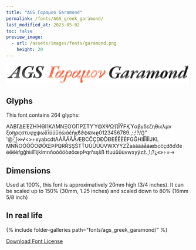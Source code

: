 ```yaml
---
title: "AGS Γαραμου Garamond"
permalink: /fonts/AGS_greek_garamond/
last_modified_at: 2023-05-02
toc: false
preview_image:
  - url: /assets/images/fonts/garamond.png
    height: 20
---
```

![AGS garamond](/assets/images/fonts/garamond.png)

## Glyphs

This font contains 264 glyphs:

ΑΆΒΓΔΕΈΖΗΉΘΙΊΚΛΜΝΞΟΌΠΡΣΤΥΎΦΧΨΩΏΪΫϜϏϓαβγδεζηθικλμν
ξοπρςστυφχψωίϊΐύϋΰόώάέήϗϐϑϕϖϰϱ0123456789.,:;!?/()"
'@·̈̈́ͅ΄∫∞√<>+xyabcdtAÁÂÄÀÅÆBCČÇDÐĎĐEÉÊËÈFGĞHIÍÎÏİÌJKL
MNÑOÓÔÖÒØÕŒÞPQRŘSŞŠTŤUÚÛÜÙVWXYÝZŽaáâäàåãæbcčçdðďđe
éêëèfgğhiıíîïìjklmnñoóôöòøõœpÞqrřsşšß
tťuúûüùvwxyýzž.,!¡?¿«»÷=→


## Dimensions

Used at 100%, this font is approximatively 20mm high (3/4 inches). 
It can be scaled up to 150%  (30mm, 1.25 inches) and scaled down to 80% (16mm  5/8 inch)


## In real life

{% include folder-galleries path="fonts/ags_greek_garamond/" %}



[Download Font License](https://github.com/inkstitch/inkstitch/tree/main/fonts/ags_greek_garamond/LICENSE)
